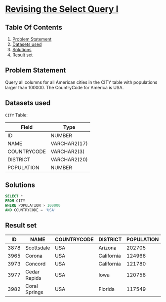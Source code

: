 # [Revising the Select Query I](https://www.hackerrank.com/challenges/revising-the-select-query/)

## Table Of Contents
1. [Problem Statement](#problem-statement)
2. [Datasets used](#datasets-used)
3. [Solutions](#solutions)
4. [Result set](#result-set)

## Problem Statement

Query all columns for all American cities in the CITY table with populations larger than 100000. The CountryCode for America is USA.

## Datasets used

```CITY``` Table:

| Field       | Type         |
|-------------|--------------|
| ID          | NUMBER       |
| NAME        | VARCHAR2(17) |
| COUNTRYCODE | VARCHAR2(3)  |
| DISTRICT    | VARCHAR2(20) |
| POPULATION  | NUMBER       |

## Solutions

```sql
SELECT *
FROM CITY
WHERE POPULATION > 100000
AND COUNTRYCODE = 'USA'
```

## Result set

| ID   | NAME          | COUNTRYCODE | DISTRICT   | POPULATION |
|------|---------------|-------------|------------|------------|
| 3878 | Scottsdale    | USA         | Arizona    | 202705     |
| 3965 | Corona        | USA         | California | 124966     |
| 3973 | Concord       | USA         | California | 121780     |
| 3977 | Cedar  Rapids | USA         | Iowa       | 120758     |
| 3982 | Coral Springs | USA         | Florida    | 117549     |
